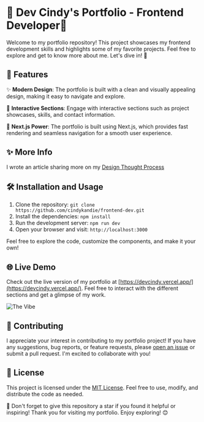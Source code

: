 # 🌟 Dev Cindy's Portfolio - Frontend Developer🌟

Welcome to my portfolio repository! This project showcases my frontend development skills and highlights some of my favorite projects. Feel free to explore and get to know more about me. Let's dive in! 🚀


## 🎉 Features

✨ **Modern Design**: The portfolio is built with a clean and visually appealing design, making it easy to navigate and explore.

🌈 **Interactive Sections**: Engage with interactive sections such as project showcases, skills, and contact information.

🚀 **Next.js Power**: The portfolio is built using Next.js, which provides fast rendering and seamless navigation for a smooth user experience.

## ✨ More Info
I wrote an article sharing more on my [Design Thought Process](https://cindykandie.hashnode.dev/designing-my-portfolio-crafting-my-new-vibrant-portfolio)



## 🛠️ Installation and Usage

1. Clone the repository: `git clone https://github.com/cindykandie/frontend-dev.git`
2. Install the dependencies: `npm install`
3. Run the development server: `npm run dev`
4. Open your browser and visit: `http://localhost:3000`

Feel free to explore the code, customize the components, and make it your own!

## 🌐 Live Demo

Check out the live version of my portfolio at [https://devcindy.vercel.app/](https://devcindy.vercel.app/). Feel free to interact with the different sections and get a glimpse of my work.

![The Vibe](https://media.giphy.com/media/umYMU8G2ixG5mJBDo5/giphy.gif)

## 🤝 Contributing

I appreciate your interest in contributing to my portfolio project! If you have any suggestions, bug reports, or feature requests, please [open an issue](https://github.com/cindykandie/frontend-dev/issues) or submit a pull request. I'm excited to collaborate with you!

## 📃 License

This project is licensed under the [MIT License](https://opensource.org/licenses/MIT). Feel free to use, modify, and distribute the code as needed.

🌟 Don't forget to give this repository a star if you found it helpful or inspiring! Thank you for visiting my portfolio. Enjoy exploring! 😊